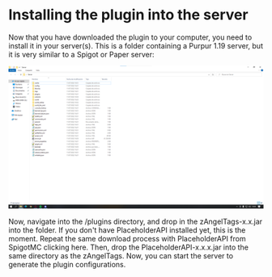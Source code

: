 # Installing the plugin into the server

Now that you have downloaded the plugin to your computer, you need to install it in your server(s). This is a folder containing a Purpur 1.19 server, but it is very similar to a Spigot or Paper server:

![Main directory of a Purpur 1.19 server](<../.gitbook/assets/image (1).png>)

Now, navigate into the /plugins directory, and drop in the zAngelTags-x.x.jar into the folder. If you don't have PlaceholderAPI installed yet, this is the moment. Repeat the same download process with PlaceholderAPI from SpigotMC clicking here. Then, drop the PlaceholderAPI-x.x.x.jar into the same directory as the zAngelTags. Now, you can start the server to generate the plugin configurations.&#x20;
